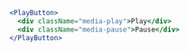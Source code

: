 <script>
import Docs from '../_Docs.md';
</script>

<Docs>

```jsx copy|slot=usage
<PlayButton>
  <div className="media-play">Play</div>
  <div className="media-pause">Pause</div>
</PlayButton>
```

</Docs>
